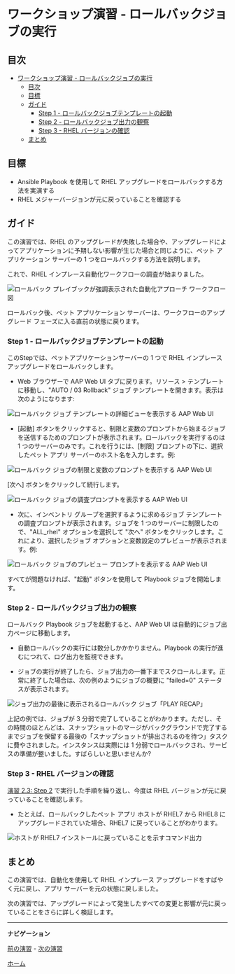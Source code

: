# ワークショップ演習 - ロールバックジョブの実行

## 目次

- [ワークショップ演習 - ロールバックジョブの実行](#ワークショップ演習---ロールバックジョブの実行)
  - [目次](#目次)
  - [目標](#目標)
  - [ガイド](#ガイド)
    - [Step 1 - ロールバックジョブテンプレートの起動](#step-1---ロールバックジョブテンプレートの起動)
    - [Step 2 - ロールバックジョブ出力の観察](#step-2---ロールバックジョブ出力の観察)
    - [Step 3 - RHEL バージョンの確認](#step-3---rhel-バージョンの確認)
  - [まとめ](#まとめ)

## 目標

* Ansible Playbook を使用して RHEL アップグレードをロールバックする方法を実演する
* RHEL メジャーバージョンが元に戻っていることを確認する

## ガイド

この演習では、RHEL のアップグレードが失敗した場合や、アップグレードによってアプリケーションに予期しない影響が生じた場合と同じように、ペット アプリケーション サーバーの 1 つをロールバックする方法を説明します。

これで、RHEL インプレース自動化ワークフローの調査が始まりました。

![ロールバック プレイブックが強調表示された自動化アプローチ ワークフロー図](images/ripu-workflow-hl-rollback.svg)

ロールバック後、ペット アプリケーション サーバーは、ワークフローのアップグレード フェーズに入る直前の状態に戻ります。

### Step 1 - ロールバックジョブテンプレートの起動

このStepでは、ペットアプリケーションサーバーの 1 つで RHEL インプレースアップグレードをロールバックします。

- Web ブラウザーで AAP Web UI タブに戻ります。リソース > テンプレート に移動し、"AUTO / 03 Rollback" ジョブ テンプレートを開きます。表示は次のようになります:

![ロールバック ジョブ テンプレートの詳細ビューを表示する AAP Web UI](images/rollback_template.svg)

- [起動] ボタンをクリックすると、制限と変数のプロンプトから始まるジョブを送信するためのプロンプトが表示されます。ロールバックを実行するのは 1 つのサーバーのみです。これを行うには、[制限] プロンプトの下に、選択したペット アプリ サーバーのホスト名を入力します。例:

![ロールバック ジョブの制限と変数のプロンプトを表示する AAP Web UI](images/rollback_prompts.svg)

[次へ] ボタンをクリックして続行します。

![ロールバック ジョブの調査プロンプトを表示する AAP Web UI](images/rollback_survey.svg)

- 次に、インベントリ グループを選択するように求めるジョブ テンプレートの調査プロンプトが表示されます。ジョブを 1 つのサーバーに制限したので、"ALL_rhel" オプションを選択して "次へ" ボタンをクリックします。これにより、選択したジョブ オプションと変数設定のプレビューが表示されます。例:

![ロールバック ジョブのプレビュー プロンプトを表示する AAP Web UI](images/rollback_preview.svg)

すべてが問題なければ、"起動" ボタンを使用して Playbook ジョブを開始します。

### Step 2 - ロールバックジョブ出力の観察

ロールバック Playbook ジョブを起動すると、AAP Web UI は自動的にジョブ出力ページに移動します。

- 自動ロールバックの実行には数分しかかかりません。Playbook の実行が進むにつれて、ログ出力を監視できます。

- ジョブの実行が終了したら、ジョブ出力の一番下までスクロールします。正常に終了した場合は、次の例のようにジョブの概要に "failed=0" ステータスが表示されます。

![ジョブ出力の最後に表示されるロールバック ジョブ「PLAY RECAP」](images/rollback_job_recap.svg)

上記の例では、ジョブが 3 分弱で完了していることがわかります。ただし、その時間のほとんどは、スナップショットのマージがバックグラウンドで完了するまでジョブを保留する最後の「スナップショットが排出されるのを待つ」タスクに費やされました。インスタンスは実際には 1 分弱でロールバックされ、サービスの準備が整いました。すばらしいと思いませんか?

### Step 3 - RHEL バージョンの確認

[演習 2.3: Step 2](../2.3-check-upg/README.ja.md#step-2---ホストが次の-rhel-バージョンにアップグレードされたことを確認する) で実行した手順を繰り返し、今度は RHEL バージョンが元に戻っていることを確認します。

- たとえば、ロールバックしたペット アプリ ホストが RHEL7 から RHEL8 にアップグレードされていた場合、RHEL7 に戻っていることがわかります。

![ホストが RHEL7 インストールに戻っていることを示すコマンド出力](images/commands_after_rollback.svg)

## まとめ

この演習では、自動化を使用して RHEL インプレース アップグレードをすばやく元に戻し、アプリ サーバーを元の状態に戻しました。

次の演習では、アップグレードによって発生したすべての変更と影響が元に戻っていることをさらに詳しく検証します。

---

**ナビゲーション**

[前の演習](../3.1-rm-rf/README.ja.md) - [次の演習](../3.3-check-undo/README.ja.md)

[ホーム](../README.ja.md)
